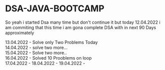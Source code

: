 # DSA-JAVA-BOOTCAMP
 
So yeah i started Dsa many time but don't continue it but today 12.04.2022 i am commiting that this time i am gona complete DSA with in next 90 Days approximately

13.04.2022 - Solve only Two Problems Today <br>
14.04.2022 - solve two more...<br>
15.04.2022 - Solve two more..<br>
16.04.2022 - Solved 10 Prooblems on loop<br>
17.04.2022 -
18.04.2022 -
19.04.2022 -
